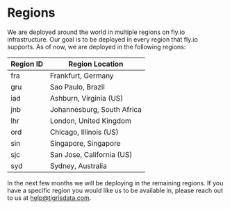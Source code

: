 # Regions

We are deployed around the world in multiple regions on fly.io infrastructure.
Our goal is to be deployed in every region that fly.io supports. As of now, we
are deployed in the following regions:

| Region ID | Region Location            |
| --------- | -------------------------- |
| fra       | Frankfurt, Germany         |
| gru       | Sao Paulo, Brazil          |
| iad       | Ashburn, Virginia (US)     |
| jnb       | Johannesburg, South Africa |
| lhr       | London, United Kingdom     |
| ord       | Chicago, Illinois (US)     |
| sin       | Singapore, Singapore       |
| sjc       | San Jose, California (US)  |
| syd       | Sydney, Australia          |

In the next few months we will be deploying in the remaining regions. If you
have a specific region you would like us to be available in, please reach out to
us at [help@tigrisdata.com](mailto:help@tigrisdata.com).
